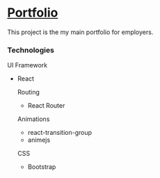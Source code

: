 # [Portfolio](https://walshportfolio.herokuapp.com/)

This project is the my main portfolio for employers.

### Technologies

UI Framework
  - React

    Routing
    - React Router

    Animations
    - react-transition-group
    - animejs

    CSS
    - Bootstrap